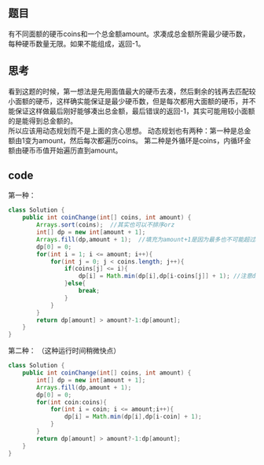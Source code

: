 ## 题目
有不同面额的硬币coins和一个总金额amount。求凑成总金额所需最少硬币数，每种硬币数量无限。如果不能组成，返回-1。

## 思考
看到这题的时候，第一想法是先用面值最大的硬币去凑，然后剩余的钱再去匹配较小面额的硬币，这样确实能保证是最少硬币数，但是每次都用大面额的硬币，并不能保证这样做最后刚好能够凑出总金额，最后错误的返回-1，其实可能用较小面额的是能得到总金额的。<br/>
所以应该用动态规划而不是上面的贪心思想。
动态规划也有两种：第一种是总金额由1变为amount，然后每次都遍历coins。
第二种是外循环是coins，内循环金额由硬币币值开始遍历直到amount。

## code
第一种：
```java
class Solution {
    public int coinChange(int[] coins, int amount) {
        Arrays.sort(coins);  //其实也可以不排序orz
        int[] dp = new int[amount + 1];
        Arrays.fill(dp,amount + 1);  //填充为amount+1是因为最多也不可能超过amount枚硬币
        dp[0] = 0;
        for(int i = 1; i <= amount; i++){
            for(int j = 0; j < coins.length; j++){
                if(coins[j] <= i){
                    dp[i] = Math.min(dp[i],dp[i-coins[j]] + 1); //注意dp[i]不需要加一
                }else{
                    break;
                }
            }
        }
        return dp[amount] > amount?-1:dp[amount];   
    }
}
```
第二种： （这种运行时间稍微快点）
```java
class Solution {
    public int coinChange(int[] coins, int amount) {
        int[] dp = new int[amount + 1];
        Arrays.fill(dp,amount + 1);
        dp[0] = 0;
        for(int coin:coins){
            for(int i = coin; i <= amount;i++){
                dp[i] = Math.min(dp[i],dp[i-coin] + 1);
            }
        }
        return dp[amount] > amount?-1:dp[amount];   
    }
}
```